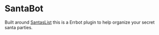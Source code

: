 # SantaBot

Built around [SantasList](https://github.com/obihann/santaslist) this is a Errbot plugin to help organize your secret santa parties.
